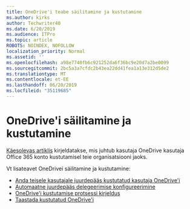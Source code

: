 ```yaml
---
title: OneDrive'i teabe säilitamine ja kustutamine
ms.author: kirks
author: Techwriter40
ms.date: 6/20/2019
ms.audience: ITPro
ms.topic: article
ROBOTS: NOINDEX, NOFOLLOW
localization_priority: Normal
ms.assetid: ''
ms.openlocfilehash: a98e7740fb6c921252da6f36bc9e20d7a2be0099
ms.sourcegitcommit: 2bc5a3a7cfdc2b43ea22dd41fea1a13e312d5de2
ms.translationtype: MT
ms.contentlocale: et-EE
ms.lasthandoff: 06/20/2019
ms.locfileid: "35119685"
---
```

# <a name="onedrive-retention-and-deletion"></a>OneDrive'i säilitamine ja kustutamine

[Käesolevas artiklis](https://docs.microsoft.com/onedrive/restore-deleted-onedrive) kirjeldatakse, mis juhtub kasutaja OneDrive kasutaja Office 365 konto kustutamisel teie organisatsiooni jaoks.

Vt lisateavet OneDrivei säilitamine ja kustutamine:

- [Anda teisele kasutajale juurdepääs kustutatud kasutaja OneDrive'i](https://docs.microsoft.com/onedrive/retention-and-deletion#give-another-user-access-to-a-deleted-users-onedrive)
- [Automaatne juurdepääs delegeerimise konfigureerimine](https://docs.microsoft.com/onedrive/retention-and-deletion#configure-automatic-access-delegation)
- [OneDrive'i kustutamise protsessi kirjeldus](https://docs.microsoft.com/onedrive/retention-and-deletion#the-onedrive-deletion-process)
- [Taastada kustutatud OneDrive'i](https://docs.microsoft.com/onedrive/retention-and-deletion#configure-automatic-access-delegation)